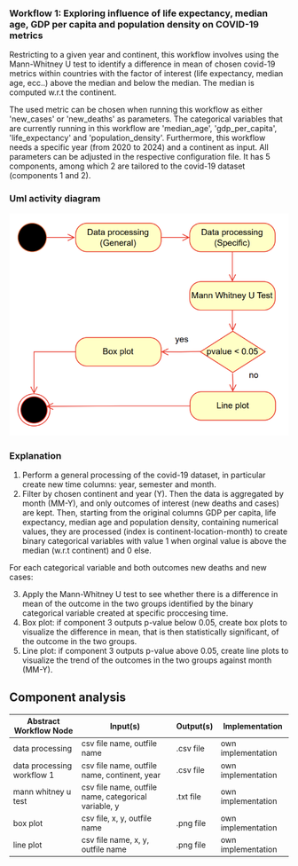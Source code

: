 ### Workflow 1: Exploring influence of life expectancy, median age, GDP per capita and population density on COVID-19 metrics 

Restricting to a given year and continent, this workflow involves using the Mann-Whitney U test to identify a difference in mean of chosen covid-19 metrics within countries with the factor of interest (life expectancy, median age, ecc..) above the median and below the median. The median is computed w.r.t the continent.

The used metric can be chosen when running this workflow as either 'new_cases' or 'new_deaths' as parameters. The categorical variables that are currently running in this workflow are 'median_age', 'gdp_per_capita', 'life_expectancy' and 'population_density'.
Furthermore, this workflow needs a specific year (from 2020 to 2024) and a continent as input. All parameters can be adjusted in the respective configuration file. 
It has 5 components, among which 2 are tailored to the covid-19 dataset (components 1 and 2). 
### Uml activity diagram
![Alt text](./Workflow1ActivityDiagram.png)
### Explanation
1. Perform a general processing of the covid-19 dataset, in particular create new time columns: year, semester and month.
2. Filter by chosen continent and year (Y). Then the data is aggregated by month (MM-Y), and only outcomes of interest (new deaths and cases) are kept. Then, starting from the original columns GDP per capita, life expectancy, median age and population density, containing numerical values, they are processed (index is continent-location-month) to create binary categorical variables with value 1 when orginal value is above the median (w.r.t continent) and 0 else.

For each categorical variable and both outcomes new deaths and new cases:

3. Apply the Mann-Whitney U test to see whether there is a difference in mean of the outcome in the two groups identified by the binary categorical variable created at specific proccesing time.
4. Box plot: if component 3 outputs p-value below 0.05, create box plots to visualize the difference in mean, that is then statistically significant, of the outcome in  the two groups.
5. Line plot: if component 3 outputs p-value above 0.05, create line plots to visualize the trend of the outcomes in the two groups against month (MM-Y).

## Component analysis

| Abstract Workflow Node     | Input(s)                                                                      | Output(s)  | Implementation     |
|----------------------------|-------------------------------------------------------------------------------|------------|--------------------|
| data processing            | csv file name, outfile name                                                   | .csv file  | own implementation |
| data processing workflow 1 | csv file name, outfile name, continent, year | .csv file  | own implementation |
| mann whitney u test        | csv file name, outfile name, categorical variable, y                          | .txt file  | own implementation |
| box plot                   | csv file, x, y, outfile name                                                  | .png file  | own implementation |
| line plot                  | csv file name, x, y, outfile name                                             | .png file  | own implementation |


